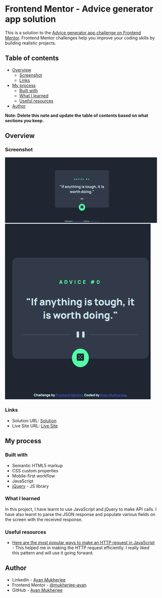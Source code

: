 # Frontend Mentor - Advice generator app solution

This is a solution to the [Advice generator app challenge on Frontend Mentor](https://www.frontendmentor.io/challenges/advice-generator-app-QdUG-13db). Frontend Mentor challenges help you improve your coding skills by building realistic projects.

## Table of contents

- [Overview](#overview)
  - [Screenshot](#screenshot)
  - [Links](#links)
- [My process](#my-process)
  - [Built with](#built-with)
  - [What I learned](#what-i-learned)
  - [Useful resources](#useful-resources)
- [Author](#author)

**Note: Delete this note and update the table of contents based on what sections you keep.**

## Overview

### Screenshot

![](./desktop.png)
![](./mobile.png)

### Links

- Solution URL: [Solution](https://github.com/mukherjee-ayan/Advice-Generator-App)
- Live Site URL: [Live Site](https://mukherjee-ayan.github.io/Advice-Generator-App/)

## My process

### Built with

- Semantic HTML5 markup
- CSS custom properties
- Mobile-first workflow
- JavaScript
- [jQuery](https://jquery.com/download/) - JS library

### What I learned

In this project, I have learnt to use JavaScript and jQuery to make API calls. I have also learnt to parse the JSON response and populate various fields on the screen with the received response.

### Useful resources

- [Here are the most popular ways to make an HTTP request in JavaScript](https://www.freecodecamp.org/news/here-is-the-most-popular-ways-to-make-an-http-request-in-javascript-954ce8c95aaa/) - This helped me in making the HTTP request efficiently. I really liked this pattern and will use it going forward.

## Author

- LinkedIn - [Ayan Mukherjee](https://www.linkedin.com/in/m-ayan)
- Frontend Mentor - [@mukherjee-ayan](https://www.frontendmentor.io/profile/mukherjee-ayan)
- GitHub - [Ayan Mukherjee](https://github.com/mukherjee-ayan)
